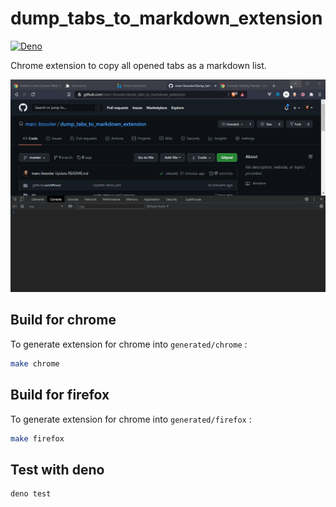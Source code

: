# dump_tabs_to_markdown_extension

[![Deno](https://github.com/marc-bouvier/dump_tabs_to_markdown_extension/workflows/Deno/badge.svg)](https://github.com/marc-bouvier/dump_tabs_to_markdown_extension/actions)

Chrome extension to copy all opened tabs as a markdown list.

![Showcase GIF : User clicks on the extension icon. Then clicls on "Dump all tabs as markdown to clipboard" buton. Then all opened tabs are copied into the clipboard as a markdown list of links](/showcase/showcase_video.gif)

## Build for chrome

To generate extension for chrome into `generated/chrome` :

```bash
make chrome
```

## Build for firefox


To generate extension for chrome into `generated/firefox` :

```bash
make firefox
```

## Test with deno

```
deno test
```
